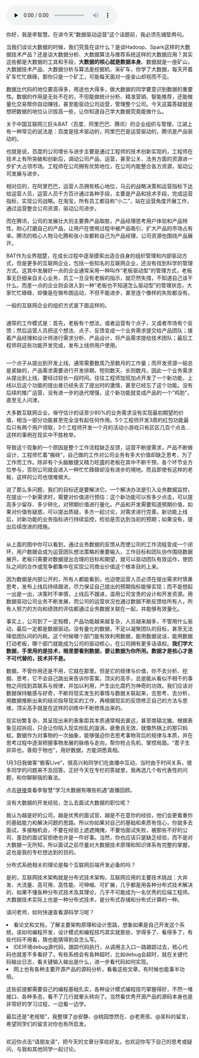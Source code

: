<audio id="audio" title="36 | 模块答疑：为什么说数据驱动运营？" controls="" preload="none"><source id="mp3" src="https://static001.geekbang.org/resource/audio/da/f0/da081c86219a249384394dba1311a7f0.mp3"></audio>

你好，我是李智慧。在讲今天“数据驱动运营”这个话题前，我必须先铺垫两句。

当我们谈论大数据的时候，我们究竟在谈什么？是谈Hadoop、Spark这样的大数据技术产品？还是谈大数据分析、大数据算法与推荐系统这样的大数据应用？其实这些都是大数据的工具和手段，**大数据的核心就是数据本身**。数据就是一座矿山，大数据技术产品、大数据分析与算法是挖掘机、采矿车，你学了大数据，每天开着矿车忙忙碌碌，那你只是一个矿工，可能每天面对一座金山却视而不见。

数据比代码的地位要高得多，用途也大得多，做大数据的同学要意识到数据的重要性。数据的作用是无处不在的，不但能做统计分析、精准营销、智能推荐，还能做量化交易帮你自动赚钱，甚至能驱动公司运营，管理整个公司。今天这篇答疑就是想把数据的地位认识拔高一些，让你知道自己学大数据究竟能做什么。

关于中国互联网三巨头BAT（百度、阿里巴巴、腾讯）的企业组织与管理，江湖上有一种常见的说法是：百度是技术驱动的，阿里巴巴是运营驱动的，腾讯是产品驱动的。

也就是说，百度的公司增长与进步主要是通过工程师的技术创新实现的，工程师在技术上有所突破和创新后，调动公司产品、运营，甚至公关、法务方面的资源进一步扩大占领市场。工程师在公司拥有优势地位，在公司内能整合各方资源，驱动公司发展与进步。

相对应的，在阿里巴巴，运营人员拥有核心地位，马云的战略决策和运营指标下达给运营人员，运营人员千方百计通过各种手段，主要是产品和技术手段，完成运营指标，实现公司战略。在淘宝，所有员工都自称“小二”，站在运营角度开展工作，通过运营整合公司资源，驱动公司进步。

而在腾讯，公司的发展壮大则主要靠产品取胜，产品经理思考用户体验和产品特性，耐心打磨自己的产品，让用户在使用过程中被产品吸引，扩大产品的市场占有率。腾讯的核心人物马化腾和张小龙都称自己为产品经理，公司资源也围绕产品展开。

BAT作为业界翘楚，在成长过程中逐渐摸索出适合自身的组织管理和内部驱动方式，但是更多的互联网企业，包括一些知名的互联网企业，还没有找到科学的管理方式。这其中发展好一点的企业通常采用一种叫作“老板驱动型”的管理方式，老板事无巨细亲自关心业务，员工一旦没有老板的指示，就茫然失措，不知道自己该干什么。而差一点的企业则会进入到一种“老板也不知道怎么驱动型”的管理状态，大家忙忙碌碌，却像是在做布朗运动，不但不能进步，甚至连个像样的失败都没有。

一般的互联网企业的组织方式是下面这样的。

<img src="https://static001.geekbang.org/resource/image/27/ae/275b08245e59193029b209a7e6ebdbae.jpg" alt="">

通常的工作模式是：首先，老板有个想法，或者运营有个点子，又或者市场有个反馈；然后运营人员把这个想法、点子、反馈变成一个业务需求提交给产品团队；接着产品经理和设计师进行需求分析、产品设计，将产品需求提给技术团队；最后工程师将这些功能开发完成，发布上线供用户使用。

<img src="https://static001.geekbang.org/resource/image/e9/3f/e9325ea835a4be06a73e8d9ea619143f.jpg" alt="">

一个点子从提出到开发上线，通常需要数周乃至数月的工作量；而开发资源一般总是紧缺的，产品需求需要进行开发排期，短则数天、长则数月。因此一个业务需求从提出到上线，要经过较长一段时间。往往工程师加班加点开发了一个新功能，上线以后这个功能的提出者已经失去了提出时的激情，甚至已经忘了这个功能。没有后续的推广运营，没有进一步的迭代增强，这个新功能就变成产品的一个“鸡肋”，直至无人问津。

大多数互联网企业，保守估计的话至少80%的业务需求没有实现最初期望的价值，相当一部分功能甚至完全没有起任何作用。5个工程师开发3周的红包功能最后只有两个用户领取，3个工程师开发一个月的活动小游戏只有区区几百个点击…这样的事例在现实中不胜枚举。

导致这个现象的一个原因是整个工作流程缺乏反馈，运营不断提需求，产品不断做设计，工程师忙着“搬砖”，自己做的工作对公司业务有多大价值却缺乏思考，为了工作而工作。除非有个头脑敏捷又精力旺盛的老板在其中不断干预，各个环节全方位参与，否则公司就会进入一种忙忙碌碌却没有进步的境地。而且即使有这样的老板，这样的公司也很难做大。

说了那么多问题，我们的目标还是要解决它。一个解决办法是引入业务数据监控，在提出一个新需求时，需要对价值进行预估：这个新功能可以有多少点击，可以提高多少留存、多少转化，对预期价值进行量化。产品和开发需要知道预期价值，如果对价值有疑惑，可以提出质疑，多方一起讨论，对需求进行完善。新功能上线后，对新功能的业务指标进行持续监控，检验是否达到当初的预期；如果没有，提出后续改进的措施。

<img src="https://static001.geekbang.org/resource/image/7f/33/7f6c464745cea507bd27b97f342b0d33.jpg" alt="">

从上面的图中你可以看到，通过业务数据的反馈从而使公司的工作流程变成一个闭环，用户数据会成为运营团队想法策略的重要输入，工作目标和团队协作围绕数据展开。老板只需要对数据提出合理的目标和期望，就可以驱动团队有效运作，使团队之间的合作或竞争都集中在实现公司商业价值这个根本目的上来。

因为数据是内部公开的，所有人都能看到，也迫使运营人员必须在提出需求时慎重思考，发布上线后持续跟进，尽力保证自己提出的预期指标能够实现；而不是想起一出是一出，决策时不审慎，上线后不跟进，滥用公司宝贵的设计和开发资源。用数据驱动公司业务不断发展，而公司的运营状况也通过数据不断反馈给所有人，所有人努力的方向和绩效的评估都通过业务数据关联在一起，并能够有效量化。

事实上，公司到了一定规模，产品功能越来越复杂，人员越来越多，不管用什么驱动，最后一定都是数据驱动。没有量化的数据，不足以凝聚团队的目标，甚至无法降低团队间的内耗。这个时候哪个部门能有效利用数据，能用数据说话，能用数据打动老板，哪个部门就能成为公司的驱动核心，在公司拥有更多话语权。**我们学大数据，手里用的是技术，眼里要看到数据，要让数据为你所用。数据才是核心才是不可代替的，技术并不是。**

数据，不管你用还是不用，它就在那里。但是它的规律与价值，你不去分析、挖掘、思考，它不会自己跳出来告诉你答案。顶尖的高手，总是能从看似不相干的事物之间找到其联系与规律，并加以利用，产生出化腐朽为神奇的功效。我们应该对数据保持敏感与好奇，不断将现实发生的事情与数据关联起来，去思考、去分析，用数据推断出来的结论指导现实的工作，再根据现实的反馈修正自己的方法与思维，顶尖高手就是在这样的训练中不断修炼出来的。

现实纷繁复杂，其呈现出来的表象距其本质通常相去甚远，甚至南辕北辙。根据表象见招拆招，只会让你陷入现实纷乱的漩涡，疲惫且无效，就像热锅上的那只蚂蚁。数据作为对事物的一次抽象，能够强迫你去思考事物背后的规律与本质，并在思考过程中逐渐把握事物发展的脉络与走向，帮你抢占先机、掌控局面。“君子生非异也，善假于物也”，用好数据，方能洞悉真相。

1月3日我做客“极客Live”，很高兴和同学们在直播中互动，当时由于时间关系，很多同学的问题来不及回答。正好今天在专栏的答疑里，我再选几个有代表性的问题，和你聊聊我的看法。

点击[链接](http://mp.weixin.qq.com/s/0o-mO6lcCGZ9IvjIzzZtCA)查看李智慧“学习大数据有哪些机遇”直播回顾。

> 
没有大数据的开发经验，怎么去面试大数据的职位呢？


我认为越是好的公司，越是优秀的面试官，越是不在意你的经验，他们会更看重你的基础能力和解决问题的思路。所以你如果对自己的基础和素质有信心，你就多去面试，多接触机会，不要在经验上遮遮掩掩，不要怕面试失败，被那些不好的公司、差劲的面试官拒绝也许是一件好事。当然，你也应该只是缺乏经验，而不是对大数据一无所知，所以面试之前尽量对大数据技术原理和知识体系有完整的掌握，这也是我的专栏想达到的目的。

> 
分布式系统相关的理论是每个互联网后端开发必备的吗？


是的，互联网技术架构就是分布式技术架构，互联网应用的主要技术挑战：大并发、大流量、高可用、高性能、可伸缩、可扩展，几乎都是用各种分布式技术解决的，如果不懂各种分布式技术及其理论，几乎不可能成为一名优秀的后端工程师。大数据技术实际上也是一种分布式技术，是分布式存储和分布式计算的一种。

> 
请问老师，如何快速查看源码学习呢？


<li>
看论文和文档，了解主要架构原理和设计思路，想象如果是自己开发这个系统，该如何编程开发，设计模式和编程技巧其实就那些，学得多了、看得多了，有些代码不用看，猜也能猜得到会怎么写。
</li>
<li>
IDE环境debug源代码，跟踪代码执行，从调用主入口一路跟踪过去，核心代码也就差不多看好了。有些系统会有各种超时，比如debug会超时，就在关键代码输出日志，看关键输入输出是什么，进一步看代码如何实现。
</li>
<li>
网上也有各种主要开源产品的源码分析，看看这些文章，有时候也能事半功倍。
</li>

这些前提都需要自己的编程基础扎实，各种设计模式编程技巧掌握得好，不然一堆接口、各种多态，看不了几行就晕头转向了。当然看优秀开源产品的源码本身也是非常好的学习过程，一边看一边学。

最后还是“老规矩”，我整理了@安静、@桃园悠然在、@老男孩、@吴科的留言，希望同学们的留言对你也有所启发。

<img src="https://static001.geekbang.org/resource/image/17/e0/17b8331682b64f0be0932f445beb40e0.png" alt=""><img src="https://static001.geekbang.org/resource/image/d1/19/d194bca293f48e6c384ad1f7fe810919.png" alt=""><img src="https://static001.geekbang.org/resource/image/12/3b/12f21e2c0be4a81a240d79661f35063b.png" alt=""><img src="https://static001.geekbang.org/resource/image/6f/70/6f7673a5a396aa92852ee727f1762070.png" alt="">

欢迎你点击“请朋友读”，把今天的文章分享给好友。也欢迎你写下自己的思考或疑问，与我和其他同学一起讨论。
